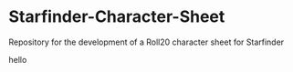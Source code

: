 # Starfinder-Character-Sheet
Repository for the development of a Roll20 character sheet for Starfinder


hello
